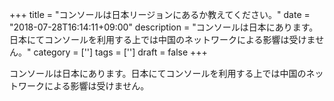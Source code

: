 +++
title = "コンソールは日本リージョンにあるか教えてください。"
date = "2018-07-28T16:14:11+09:00"
description = "コンソールは日本にあります。日本にてコンソールを利用する上では中国のネットワークによる影響は受けません。"
category = ['']
tags = ['']
draft = false
+++

コンソールは日本にあります。日本にてコンソールを利用する上では中国のネットワークによる影響は受けません。
